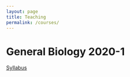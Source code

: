 ```yaml
---
layout: page
title: Teaching
permalink: /courses/
---
```


General Biology 2020-1
======================

[Syllabus](http://eureka.ewha.ac.kr/eureka/cmmFileDownController.do?bizFileId=20200310000001709518&fileId=1)

